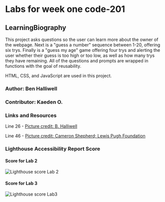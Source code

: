 # Labs for week one code-201

## LearningBiography

This project asks questions so the user can learn more about the owner of the webpage. Next is a "guess a number" sequence between 1-20, offering six trys. Finally is a "guess my age" game offering four trys and alerting the user whether their guess is too high or too low, as well as how many trys they have remaining. All of the questions and prompts are wrapped in functions with the goal of reusability.

HTML, CSS, and JavaScript are used in this project.

### Author: Ben Halliwell

### Contributor: Kaeden O.

### Links and Resources

Line 26 - [Picture credit: B. Halliwell](https://beehoppyflowers.com/)

Line 46 - [Picture credit: Cameron Shepherd; Lewis Pugh Foundation](https://lewispughfoundation.org/)

### Lighthouse Accessibility Report Score

#### Score for Lab 2

![Lighthouse score Lab 2](css/img/website_outcome_Lab2_201.png)

#### Score for Lab 3

![Lighthouse score Lab3](css/img/LighthouseScoreLab3.png)
